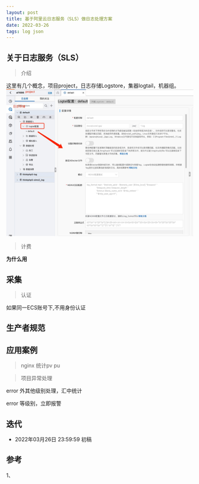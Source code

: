 ```yaml
---
layout: post 
title: 基于阿里云日志服务（SLS）做日志处理方案
date: 2022-03-26 
tags: log json
---
```


## 关于日志服务（SLS）

> 介绍

这里有几个概念，项目project，日志存储Logstore，集器logtail，机器组。
![](../img/log-system/log-system_1.jpg)


> 计费

**为什么用**

## 采集

> 认证

如果同一ECS账号下,不用身份认证





## 生产者规范

## 应用案例

> nginx 统计pv pu

> 项目异常处理

error 外其他级别处理，汇中统计

error 等级别，立即报警



## 迭代

* 2022年03月26日 23:59:59 初稿

## 参考

1、